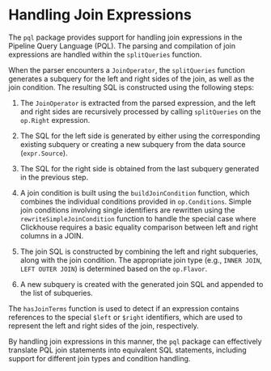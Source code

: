 
  
  # Handling Join Expressions

The `pql` package provides support for handling join expressions in the Pipeline Query Language (PQL). The parsing and compilation of join expressions are handled within the `splitQueries` function.

When the parser encounters a `JoinOperator`, the `splitQueries` function generates a subquery for the left and right sides of the join, as well as the join condition. The resulting SQL is constructed using the following steps:

1. The `JoinOperator` is extracted from the parsed expression, and the left and right sides are recursively processed by calling `splitQueries` on the `op.Right` expression.

2. The SQL for the left side is generated by either using the corresponding existing subquery or creating a new subquery from the data source (`expr.Source`).

3. The SQL for the right side is obtained from the last subquery generated in the previous step.

4. A join condition is built using the `buildJoinCondition` function, which combines the individual conditions provided in `op.Conditions`. Simple join conditions involving single identifiers are rewritten using the `rewriteSimpleJoinCondition` function to handle the special case where Clickhouse requires a basic equality comparison between left and right columns in a JOIN.

5. The join SQL is constructed by combining the left and right subqueries, along with the join condition. The appropriate join type (e.g., `INNER JOIN`, `LEFT OUTER JOIN`) is determined based on the `op.Flavor`.

6. A new subquery is created with the generated join SQL and appended to the list of subqueries.

The `hasJoinTerms` function is used to detect if an expression contains references to the special `$left` or `$right` identifiers, which are used to represent the left and right sides of the join, respectively.

By handling join expressions in this manner, the `pql` package can effectively translate PQL join statements into equivalent SQL statements, including support for different join types and condition handling.
  
  